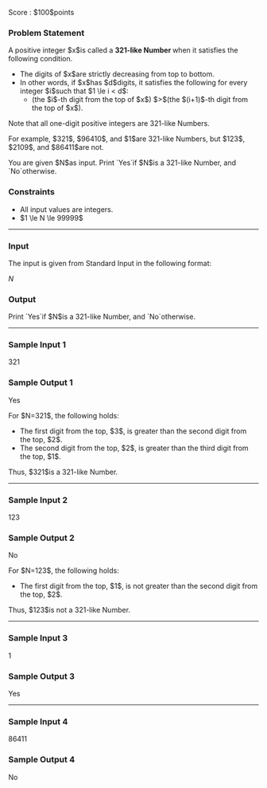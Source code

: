 
<div>

<span>

<span>

<p>
Score : $100$points
</p>

<div>

<section>

### **Problem Statement**

<p>
A positive integer $x$is called a 
<strong>
321-like Number
</strong>
when it satisfies the following condition.
</p>

<ul>

<li>
The digits of $x$are strictly decreasing from top to bottom.
</li>

<li>
In other words, if $x$has $d$digits, it satisfies the following for every integer $i$such that $1 \le i < d$:
<ul>

<li>
(the $i$-th digit from the top of $x$) $>$(the $(i+1)$-th digit from the top of $x$).
</li>

</ul>

</li>

</ul>

<p>
Note that all one-digit positive integers are 321-like Numbers.
</p>

<p>
For example, $321$, $96410$, and $1$are 321-like Numbers, but $123$, $2109$, and $86411$are not.
</p>

<p>
You are given $N$as input. Print `Yes`if $N$is a 321-like Number, and `No`otherwise.
</p>

</section>

</div>

<div>

<section>

### **Constraints**

<ul>

<li>
All input values are integers.
</li>

<li>
$1 \le N \le 99999$
</li>

</ul>

</section>

</div>

---

<div>

<div>

<section>

### **Input**

<p>
The input is given from Standard Input in the following format:
</p>

<div>

$N$
</div>

</section>

</div>

<div>

<section>

### **Output**

<p>
Print `Yes`if $N$is a 321-like Number, and `No`otherwise.
</p>

</section>

</div>

</div>

---

<div>

<section>

### **Sample Input 1**

<div>

321

</div>

</section>

</div>

<div>

<section>

### **Sample Output 1**

<div>

Yes

</div>

<p>
For $N=321$, the following holds:
</p>

<ul>

<li>
The first digit from the top, $3$, is greater than the second digit from the top, $2$.
</li>

<li>
The second digit from the top, $2$, is greater than the third digit from the top, $1$.
</li>

</ul>

<p>
Thus, $321$is a 321-like Number.
</p>

</section>

</div>

---

<div>

<section>

### **Sample Input 2**

<div>

123

</div>

</section>

</div>

<div>

<section>

### **Sample Output 2**

<div>

No

</div>

<p>
For $N=123$, the following holds:
</p>

<ul>

<li>
The first digit from the top, $1$, is not greater than the second digit from the top, $2$.
</li>

</ul>

<p>
Thus, $123$is not a 321-like Number.
</p>

</section>

</div>

---

<div>

<section>

### **Sample Input 3**

<div>

1

</div>

</section>

</div>

<div>

<section>

### **Sample Output 3**

<div>

Yes

</div>

</section>

</div>

---

<div>

<section>

### **Sample Input 4**

<div>

86411

</div>

</section>

</div>

<div>

<section>

### **Sample Output 4**

<div>

No

</div>

</section>

</div>

</span>

</span>

</div>
